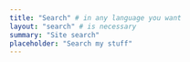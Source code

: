 ```yaml
---
title: "Search" # in any language you want
layout: "search" # is necessary
summary: "Site search"
placeholder: "Search my stuff"
---
```

